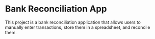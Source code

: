 # Bank Reconciliation App

This project is a bank reconciliation application that allows users to manually enter transactions, store them in a spreadsheet, and reconcile them.
